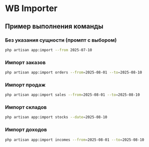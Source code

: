 # WB Importer

## Пример выполнения команды

### Без указания сущности (промпт с выбором)

```bash
php artisan app:import --from 2025-07-10
```

### Импорт заказов

```bash
php artisan app:import orders --from=2025-08-01 --to=2025-08-10
```

### Импорт продаж

```bash
php artisan app:import sales --from=2025-08-01 --to=2025-08-10
```

### Импорт складов

```bash
php artisan app:import stocks --date=2025-08-10
```

### Импорт доходов

```bash
php artisan app:import incomes --from=2025-08-01 --to=2025-08-10
```
